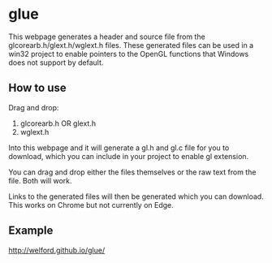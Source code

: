 # glue

This webpage generates a header and source file from the glcorearb.h/glext.h/wglext.h files. These generated files can be used in a win32 project to enable pointers to the OpenGL functions that Windows does not support by default.


## How to use

Drag and drop:

1. glcorearb.h OR glext.h
2. wglext.h 

Into this webpage and it will generate a gl.h and gl.c file for you to download, which you can include in your project to enable gl extension.

You can drag and drop either the files themselves or the raw text from the file. Both will work.

Links to the generated files will then be generated which you can download. This works on Chrome but not currently on Edge.


## Example

http://welford.github.io/glue/
